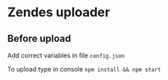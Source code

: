 # Zendes uploader
## Before upload
Add correct variables in file `config.json`

To upload type in console `npm install && npm start`
